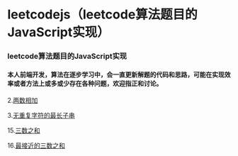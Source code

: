 # leetcodejs（leetcode算法题目的JavaScript实现）
### leetcode算法题目的JavaScript实现
#### 本人前端开发，算法在逐步学习中，会一直更新解题的代码和思路，可能在实现效率或者方法上或多或少存在各种问题，欢迎指正和讨论。

2.<a href="https://github.com/Aprilday/leetcodejs/blob/master/两数相加_2.md" target="_blank">两数相加</a>

3.<a href="https://github.com/Aprilday/leetcodejs/blob/master/无重复字符的最长子串_3.md" target="_blank">无重复字符的最长子串</a>

15.<a href="https://github.com/Aprilday/leetcodejs/blob/master/三数之和_15.md" target="_blank">三数之和</a>

16.<a href="https://github.com/Aprilday/leetcodejs/blob/master/最接近的三数之和_16.md" target="_blank">最接近的三数之和</a>

